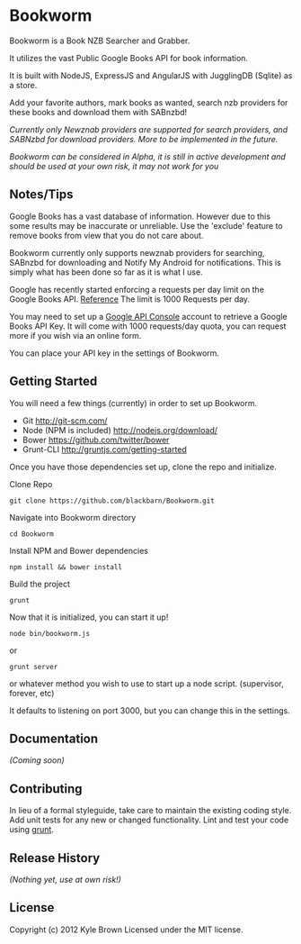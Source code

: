 # Bookworm

Bookworm is a Book NZB Searcher and Grabber.

It utilizes the vast Public Google Books API for book information.

It is built with NodeJS, ExpressJS and AngularJS with JugglingDB (Sqlite) as a store.

Add your favorite authors, mark books as wanted, search nzb providers for these books and download them with SABnzbd!

_Currently only Newznab providers are supported for search providers, and SABNzbd for download providers. More to be implemented in the future._

_Bookworm can be considered in Alpha, it is still in active development and should be used at your own risk, it may not work for you_

## Notes/Tips

Google Books has a vast database of information. However due to this some results may be inaccurate or unreliable. Use the 'exclude' feature to remove books from view that you do not care about.

Bookworm currently only supports newznab providers for searching, SABnzbd for downloading and Notify My Android for notifications. This is simply what has been done so far as it is what I use.

Google has recently started enforcing a requests per day limit on the Google Books API.
[Reference](http://productforums.google.com/forum/#!msg/books-api/64GYbc9sRW4/jD8CNdpcPhMJ)
The limit is 1000 Requests per day.

You may need to set up a [Google API Console](https://code.google.com/apis/console/) account to retrieve a Google Books API Key.
It will come with 1000 requests/day quota, you can request more if you wish via an online form.

You can place your API key in the settings of Bookworm.

## Getting Started

You will need a few things (currently) in order to set up Bookworm.

* Git http://git-scm.com/
* Node (NPM is included) http://nodejs.org/download/
* Bower https://github.com/twitter/bower
* Grunt-CLI http://gruntjs.com/getting-started

Once you have those dependencies set up, clone the repo and initialize.

Clone Repo
```
git clone https://github.com/blackbarn/Bookworm.git
```
Navigate into Bookworm directory
```
cd Bookworm
```
Install NPM and Bower dependencies
```
npm install && bower install
```
Build the project
```
grunt
```

Now that it is initialized, you can start it up!
```
node bin/bookworm.js
```
or
```
grunt server
```
or whatever method you wish to use to start up a node script. (supervisor, forever, etc)

It defaults to listening on port 3000, but you can change this in the settings.

## Documentation
_(Coming soon)_

## Contributing
In lieu of a formal styleguide, take care to maintain the existing coding style. Add unit tests for any new or changed functionality. Lint and test your code using [grunt](https://github.com/gruntjs/grunt).

## Release History
_(Nothing yet, use at own risk!)_

## License
Copyright (c) 2012 Kyle Brown
Licensed under the MIT license.

